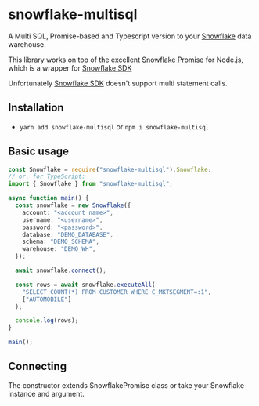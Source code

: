 # snowflake-multisql

A Multi SQL, Promise-based and Typescript version to your [Snowflake](https://www.snowflake.net/) data warehouse.

This library works on top of the excellent [Snowflake Promise](https://www.npmjs.com/package/snowflake-promise) for Node.js, which is a wrapper for [Snowflake SDK](https://www.npmjs.com/package/snowflake-sdk)

Unfortunately [Snowflake SDK](https://www.npmjs.com/package/snowflake-sdk) doesn't support multi statement calls.

## Installation

- `yarn add snowflake-multisql` or `npm i snowflake-multisql`

## Basic usage

```typescript
const Snowflake = require("snowflake-multisql").Snowflake;
// or, for TypeScript:
import { Snowflake } from "snowflake-multisql";

async function main() {
  const snowflake = new Snowflake({
    account: "<account name>",
    username: "<username>",
    password: "<password>",
    database: "DEMO_DATABASE",
    schema: "DEMO_SCHEMA",
    warehouse: "DEMO_WH",
  });

  await snowflake.connect();

  const rows = await snowflake.executeAll(
    "SELECT COUNT(*) FROM CUSTOMER WHERE C_MKTSEGMENT=:1",
    ["AUTOMOBILE"]
  );

  console.log(rows);
}

main();
```

## Connecting

The constructor extends SnowflakePromise class or take your Snowflake instance and argument.

